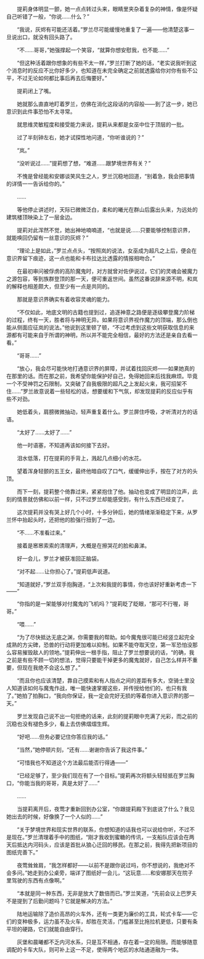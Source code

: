 　　提莉身体明显一颤，她一点点转过头来，眼睛里夹杂着复杂的神情，像是怀疑自己听错了一般，“你说……什么？”

　　“我说，灰烬有可能还活着。”罗兰尽可能缓慢地重复了一遍——他清楚这事一旦说出口，就没有回头路了。

　　“不……哥哥，”她强撑起一个笑容，“就算你想安慰我，也不能……”

　　“但这种活着跟你想象的有些不太一样，”罗兰打断了她的话，“老实说我听到这个消息时的反应不比你好多少，也知道在未完全确定之前就透露给你对你有些不公平，不过无论如何都比事后再去后悔要好。”

　　提莉闭上了嘴。

　　她就那么直直地盯着罗兰，仿佛在消化这段话的内容般——到了这一步，她已意识到此件事恐怕不太寻常。

　　就思维灵敏程度和接受能力来说，提莉从来都是女巫中位于顶层的一批。

　　过了半刻钟左右，她才试探性地问道，“你听谁说的？”

　　“岚。”

　　“没听说过……”提莉想了想，“难道……跟梦境世界有关？”

　　不愧是曾经能和安娜谈笑风生之人，罗兰沉稳地回道，“别着急，我会把事情的详情一一告诉给你的。”

　　……

　　等他停止讲述时，天际已微微泛白，柔和的曦光在群山后露出头来，为远处的建筑楼顶映染上了一层金边。

　　提莉对此浑然不觉，她出神地喃喃道，“也就是说……只要能够控制意识界，就能唤回仍留有一丝意识的灰烬？”

　　“理论上是如此，”罗兰点点头，“按照岚的说法，女巫成为超凡之上后，便会在意识界留下痕迹，这一点也能和卡布拉达比透露的情报相吻合。”

　　在最初审问被俘虏的高阶魔鬼时，对方就曾对佐伊说过，它们的灵魂会被魔力之源包容，等到族群登顶的那一天，便可重返世间。虽然这番说辞来源不明，和岚的解释也相差颇大，但至少有一点是共同的。

　　那就是意识界确实有着收容灵魂的能力。

　　“不仅如此，地底文明的古籍也提到过，追逐神意之路便是逐级攀登魔力阶梯的过程，终有一天，胜者将与神明无异。如果将意识界视作魔力的顶端，那么倒也能从侧面应征岚的说法。”他说到这里顿了顿，“不过考虑到这些文明获取信息的来源都有可能来自于所谓的神明，所以并不能完全相信，最好的方法还是亲自去看一看。”

　　“哥哥……”

　　“放心，我会尽可能快地打通意识界的屏障，并试着找回灰烬——如果她真的在那里的话。而在那之前，我希望你能保护好自己，免得她回来后找我麻烦。毕竟一个不受神罚之石限制，又突破了自我极限的超凡之上发起火来，我可招架不住……”罗兰故意说着一些轻松的话，想要缓和下气氛，却发现提莉的反应似乎有些不对劲。

　　她低着头，肩膀微微抽动，轻声重复着什么。罗兰屏住呼吸，才听清对方的话语。

　　“太好了……太好了……”

　　他一时语塞，不知道再该如何接下去好。

　　泪水低落，打在提莉的手背上，溅起几点细小的水花。

　　望着浑身轻颤的五王女，最终他暗自叹了口气，缓缓伸出手，按在了对方的头顶。

　　而下一刻，提莉整个倚靠过来，紧紧抱住了他。抽动也变成了明显的泣声，此刻的情景就仿佛和以前一样，只不过罗兰却能感受到，有什么东西已经变了。

　　这次提莉并没有哭上好几个小时，十多分钟后，她的情绪渐渐稳定下来，从罗兰怀中抬起头时，还把他的脸强行扭到了一边。

　　“不……不准看过来。”

　　接着是窸窸索索的清理声，大概是在擦哭花的脸和鼻涕。

　　好一会儿，罗兰才被获准回正脑袋。

　　“对不起……让你担心了。”提莉低声说道。

　　“知道就好，”罗兰双手抱胸道，“上次和我提的事情，你也该好好重新考虑一下——”

　　“你指的是一架能够对付魔鬼的飞机吗？”提莉眨了眨眼，“那可不行喔，哥哥。”

　　“喂……”

　　“为了尽快抵达无底之渊，你需要我的帮助。如今魔鬼很可能已经竖立起完全成熟的方尖碑，恐兽的行动将更加难以抑制。如果不能夺取天空，第一军恐怕没那么容易摧毁敌人的领地。”提莉伸出一根手指，阻止了罗兰想要说的话，“的确，我之前是有些不顾一切的想法，觉得只要能干掉更多的魔鬼就好，自己怎么样并不重要，但现在我绝不会这么想了。”

　　“而且你也应该清楚，靠自己摸索和有人指点之间的差距有多大，空骑士里没人知道该如何与魔鬼作战，唯一能快速掌握这些，并传授给他们的，也只有我了。”她拍了拍胸口，“我向你保证，我一定会完好无损的等着你进入意识界的那一天。”

　　罗兰发现自己说不出一句拒绝的话来，此刻的提莉眼中充满了光彩，而之前的沉稳也没有褪色多少，看上去仿佛熠熠生辉。

　　“好吧……但务必要记住你答应我的话。”

　　“当然，”她停顿片刻，“还有……谢谢你告诉了我这件事。”

　　“可惜我也不知道这个方法最后能否行得通——”

　　“已经足够了，至少我们现在有了一个目标。”提莉再次将额头轻轻抵在罗兰胸口，“你能当我的哥哥，真是太好了……”

　　……

　　当提莉离开后，夜莺才重新回到办公室，“你跟提莉殿下到底说了什么？我见她出去的时候，好像换了一个人似的……”

　　“关于梦境世界和现实世界的联系，你想知道的话我也可以说给你听，不过不是现在。”罗兰清理着手中的图纸，“刚才我收到蜜糖的传讯，一支船队应该会在两天后抵达内河码头，应该是首批从狼心迁回的移民。在那之前，我得先把新项目的图纸完善下。”

　　夜莺耸耸肩，“我怎样都好——以前不是跟你说过吗，你不想说的，我绝对不会多问。”她走到办公桌旁，端详了图纸好一会儿，“这玩意……和安娜那天在院子里驾驶的东西有点像啊。”

　　“本就是同一种东西，无非是放大了数倍而已。”罗兰笑道，“先前会议上巴罗夫不是提到了后勤问题吗？它就是解决的方法。”

　　陆地运输除了造价高昂的火车外，还有一类更为廉价的工具，轮式卡车——它们的变种极多，运力虽不及火车，却胜在灵活，门槛甚至比拖拉机更低，只要有条平坦的硬路，它们就能自由穿行。

　　灰堡和晨曦都不乏内河水系，只是互不相通，存在着一定的局限。而能够随意调配的卡车大队，则可补上这一不足，使得两个地区的水陆通道融为一体。
